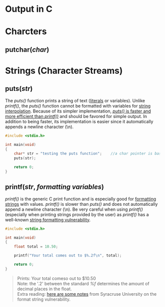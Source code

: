 # Output in C

# Charcters

## putchar(__*char*__)

# Strings (Character Streams)

## puts(__*str*__)
The _puts()_ function prints a string of text ([literals](https://thabo-ambrose.medium.com/what-is-a-literal-in-computer-programming-560eace90b5b) or variables).
Unlike _printf()_, the _puts()_ function cannot be formatted with variables for [string interpolation](https://en.wikipedia.org/wiki/String_interpolation). 
Because of its simpler implementation, [_puts()_ is faster and more efficient than _printf()_](https://www.quora.com/What-is-the-difference-between-puts-and-printf) and should be favored for simple output. In addition to being faster, its implementation is easier since it automatically appends a newline character (\n).
```C
#include <stdio.h>

int main(void)
{
    char* str = "testing the puts function";    //a char pointer is basically a read-only string
    puts(str);

    return 0;
}
```

## printf(__*str*__, __*formatting variables*__)
_printf()_ is the generic C print function and is especially good for [formatting strings](https://www.geeksforgeeks.org/format-specifiers-in-c/) with values.
_printf()_ is slower than _puts()_ and does not automatically append a newline character (\n). Be very careful when using _printf()_ (especially when printing
strings provided by the user) as _printf()_ has a well-known [string formatting vulnerability](https://owasp.org/www-community/attacks/Format_string_attack).
```C
#include <stdio.h>

int main(void)
{
    float total = 10.50;

    printf("Your total comes out to $%.2f\n", total);

    return 0;
}
```
> Prints: Your total comeso out to $10.50 <br />
> Note: the '.2' between the standard _%f_ determines the amount of decimal places in the float. <br />
> Extra reading: [here are some notes](https://web.ecs.syr.edu/~wedu/Teaching/cis643/LectureNotes_New/Format_String.pdf) from Syracruse University on the format string vulnerability. <br />
